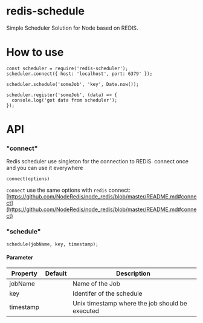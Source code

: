 # redis-schedule
Simple Scheduler Solution for Node based on REDIS.

# How to use

```
const scheduler = require('redis-scheduler');
scheduler.connect({ host: 'localhost', port: 6379' });

scheduler.schedule('someJob', 'key', Date.now());

scheduler.register('someJob', (data) => {
  console.log('got data from scheduler');
});
```

# API

### "connect"

Redis scheduler use singleton for the connection to REDIS. connect once and you can use it everywhere

```
connect(options)
```

`connect` use the same options with `redis` connect: [https://github.com/NodeRedis/node_redis/blob/master/README.md#connect](https://github.com/NodeRedis/node_redis/blob/master/README.md#connect)


###  "schedule"

```
schedule(jobName, key, timestamp);
```

#### Parameter

| Property  | Default   | Description |
|-----------|-----------|-------------|
| jobName   |           | Name of the Job |
| key       |           | Identifer of the schedule |
| timestamp |           | Unix timestamp where the job should be executed |
